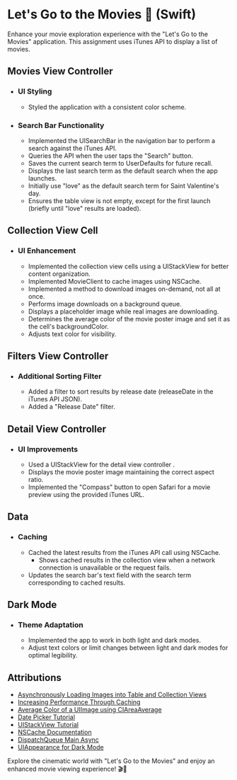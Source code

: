 # Let's Go to the Movies 🍿 (Swift)

Enhance your movie exploration experience with the "Let's Go to the Movies" application. This assignment uses iTunes API to display a list of movies.

## Movies View Controller

- ### UI Styling
  - Styled the application with a consistent color scheme.
  
- ### Search Bar Functionality
  - Implemented the UISearchBar in the navigation bar to perform a search against the iTunes API.
  - Queries the API when the user taps the "Search" button.
  - Saves the current search term to UserDefaults for future recall.
  - Displays the last search term as the default search when the app launches.
  - Initially use "love" as the default search term for Saint Valentine's day.
  - Ensures the table view is not empty, except for the first launch (briefly until "love" results are loaded).

## Collection View Cell

- ### UI Enhancement
  - Implemented the collection view cells using a UIStackView for better content organization.
  - Implemented MovieClient to cache images using NSCache.
  - Implemented a method to download images on-demand, not all at once.
  - Performs image downloads on a background queue.
  - Displays a placeholder image while real images are downloading.
  - Determines the average color of the movie poster image and set it as the cell's backgroundColor.
  - Adjusts text color for visibility.

## Filters View Controller

- ### Additional Sorting Filter
  - Added a filter to sort results by release date (releaseDate in the iTunes API JSON).
  - Added a "Release Date" filter.

## Detail View Controller

- ### UI Improvements
  - Used a UIStackView for the detail view controller .
  - Displays the movie poster image maintaining the correct aspect ratio.
  - Implemented the "Compass" button to open Safari for a movie preview using the provided iTunes URL.

## Data

- ### Caching
  - Cached the latest results from the iTunes API call using NSCache.
    - Shows cached results in the collection view when a network connection is unavailable or the request fails.
  - Updates the search bar's text field with the search term corresponding to cached results.

## Dark Mode

- ### Theme Adaptation
  - Implemented the app to work in both light and dark modes.
  - Adjust text colors or limit changes between light and dark modes for optimal legibility.

## Attributions

- [Asynchronously Loading Images into Table and Collection Views](https://developer.apple.com/documentation/uikit/views_and_controls/table_views/asynchronously_loading_images_into_table_and_collection_views)
- [Increasing Performance Through Caching](https://www.hackingwithswift.com/example-code/system/how-to-cache-data-using-nscache)
- [Average Color of a UIImage using CIAreaAverage](https://www.hackingwithswift.com/example-code/media/how-to-read-the-average-color-of-a-uiimage-using-ciareaaverage)
- [Date Picker Tutorial](https://www.youtube.com/watch?v=fhRJ5HQjBIE)
- [UIStackView Tutorial](https://www.kodeco.com/2198310-uistackview-tutorial-for-ios-introducing-stack-views)
- [NSCache Documentation](https://developer.apple.com/documentation/foundation/nscache)
- [DispatchQueue Main Async](https://stackoverflow.com/questions/59615860/how-do-i-ensure-my-dispatchqueue-executes-some-code-on-the-main-thread-specifica)
- [UIAppearance for Dark Mode](https://stackoverflow.com/questions/48699048/what-does-dispatchqueue-main-async-and-completed-escaping-mean-in)

Explore the cinematic world with "Let's Go to the Movies" and enjoy an enhanced movie viewing experience! 🎬🍿

